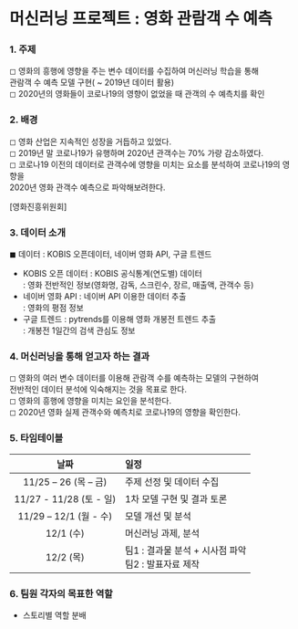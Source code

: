 # 머신러닝 프로젝트 : 영화 관람객 수 예측

### 1. 주제
◻ 영화의 흥행에 영향을 주는 변수 데이터를 수집하여 머신러닝 학습을 통해 </br>
관람객 수 예측 모델 구현( ~ 2019년 데이터 활용)</br>
◻ 2020년의 영화들이 코로나19의 영향이 없었을 때 관객의 수 예측치를 확인
 
### 2. 배경
◻ 영화 산업은 지속적인 성장을 거듭하고 있었다. </br>
◻ 2019년 말 코로나19가 유행하며 2020년 관객수는 70% 가량 감소하였다.</br>
◻ 코로나19 이전의 데이터로 관객수에 영향을 미치는 요소를 분석하여 코로나19의 영향을 </br>
2020년 영화 관객수 예측으로 파악해보려한다.

[영화진흥위원회]

### 3. 데이터 소개
◼ 데이터 : KOBIS 오픈데이터, 네이버 영화 API, 구글 트렌드</br>
  - KOBIS 오픈 데이터 : KOBIS 공식통계(연도별) 데이터	</br>
     : 영화 전반적인 정보(영화명, 감독, 스크린수, 장르, 매출액, 관객수 등)
  - 네이버 영화 API : 네이버 API 이용한 데이터 추출</br>
     :  영화의 평점 정보
  - 구글 트렌드 : pytrends를 이용해 영화 개봉전 트렌드 추출</br>
     : 개봉전 1일간의 검색 관심도 정보

### 4. 머신러닝을 통해 얻고자 하는 결과
◻ 영화의 여러 변수 데이터를 이용해 관람객 수를 예측하는 모델의 구현하여 </br>
전반적인 데이터 분석에 익숙해지는 것을 목표로 한다.</br>
◻ 영화의 흥행에 영향을 미치는 요인을 분석한다.</br>
◻ 2020년 영화 실제 관객수와  예측치로 코로나19의 영향을 확인한다.</br>

### 5. 타임테이블
  |날짜|일정|
  |:--------------------:|:------------------------------|
  |11/25 – 26 (목 – 금)|주제 선정 및 데이터 수집|
  |11/27 - 11/28 (토 - 일)|1차 모델 구현 및 결과 토론|
  |11/29 – 12/1 (월 - 수)|모델 개선 및 분석|
  |12/1 (수)|머신러닝 과제, 분석|
  |12/2 (목)|팀1 : 결과물 분석 + 시사점 파악</br>팀2 : 발표자료 제작|

 
### 6. 팀원 각자의 목표한 역할
  - 스토리별 역할 분배

